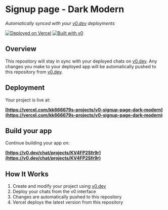 # Signup page - Dark Modern

*Automatically synced with your [v0.dev](https://v0.dev) deployments*

[![Deployed on Vercel](https://img.shields.io/badge/Deployed%20on-Vercel-black?style=for-the-badge&logo=vercel)](https://vercel.com/kk666679s-projects/v0-signup-page-dark-modern)
[![Built with v0](https://img.shields.io/badge/Built%20with-v0.dev-black?style=for-the-badge)](https://v0.dev/chat/projects/KV4FP2Sfr9r)

## Overview

This repository will stay in sync with your deployed chats on [v0.dev](https://v0.dev).
Any changes you make to your deployed app will be automatically pushed to this repository from [v0.dev](https://v0.dev).

## Deployment

Your project is live at:

**[https://vercel.com/kk666679s-projects/v0-signup-page-dark-modern](https://vercel.com/kk666679s-projects/v0-signup-page-dark-modern)**

## Build your app

Continue building your app on:

**[https://v0.dev/chat/projects/KV4FP2Sfr9r](https://v0.dev/chat/projects/KV4FP2Sfr9r)**

## How It Works

1. Create and modify your project using [v0.dev](https://v0.dev)
2. Deploy your chats from the v0 interface
3. Changes are automatically pushed to this repository
4. Vercel deploys the latest version from this repository